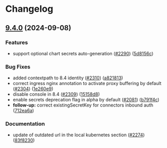 # Changelog

## [9.4.0](https://github.com/camunda/camunda-platform-helm/compare/camunda-platform-8.4-v9.3.9...camunda-platform-8.4-9.4.0) (2024-09-08)


### Features

* support optional chart secrets auto-generation ([#2290](https://github.com/camunda/camunda-platform-helm/issues/2290)) ([5d8156c](https://github.com/camunda/camunda-platform-helm/commit/5d8156c3574d8e097ae182a2672d4b2764b51744))


### Bug Fixes

* added contextpath to 8.4 identity ([#2310](https://github.com/camunda/camunda-platform-helm/issues/2310)) ([a821813](https://github.com/camunda/camunda-platform-helm/commit/a821813f91090f31aa9411cc796ef88820fecb68))
* correct ingress nginx annotation to activate proxy buffering by default ([#2304](https://github.com/camunda/camunda-platform-helm/issues/2304)) ([1e260e9](https://github.com/camunda/camunda-platform-helm/commit/1e260e9db34c349420237251156575f235d077f2))
* disable console in 8.4 ([#2309](https://github.com/camunda/camunda-platform-helm/issues/2309)) ([15158d8](https://github.com/camunda/camunda-platform-helm/commit/15158d850832d79a1554cc2f1d1933e5c05b5f88))
* enable secrets deprecation flag in alpha by default ([#2081](https://github.com/camunda/camunda-platform-helm/issues/2081)) ([b791f4c](https://github.com/camunda/camunda-platform-helm/commit/b791f4cd6ac3859112b07a89fa6bc89a46d08313))
* **follow-up:** correct existingSecretKey for connectors inbound auth ([712ea6a](https://github.com/camunda/camunda-platform-helm/commit/712ea6a6b387f063e67238321b8a59134d4b2d16))


### Documentation

* update of outdated url in the local kubernetes  section ([#2274](https://github.com/camunda/camunda-platform-helm/issues/2274)) ([83f8230](https://github.com/camunda/camunda-platform-helm/commit/83f8230d8f5b34d52294e6d3d1be449ffe6aee9c))
